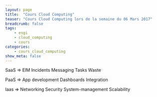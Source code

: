 ```yaml
---
layout: page
title:  "Cours Cloud Computing"
teaser: "Cours Cloud Computing lors de la semaine du 06 Mars 2017"
breadcrumb: false
tags:
    - esgi
    - cloud_computing
    - cours
categories:
    - cours_cloud_computing
show_meta: false
---
```


SaaS => EIM Incidents Messaging Tasks Waste

PaaS => App development Dashboards Integration

Iaas => Networking Security System-management Scalability
